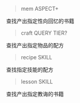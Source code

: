 > mem ASPECT+

查找产出指定性向回忆的书籍

> craft QUERY TIER?

查找产出指定物品的配方

> recipe SKILL

查找指定技能的配方

> lesson SKILL

查找产出指定教诲的书籍